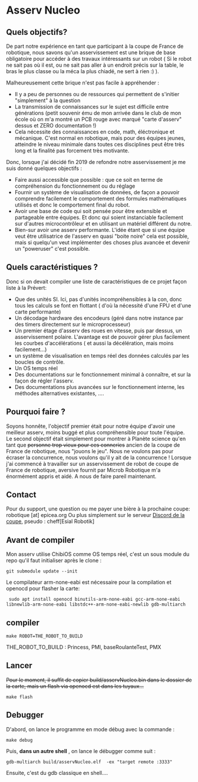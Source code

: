 # Asserv Nucleo

## Quels objectifs?

De part notre expérience en tant que participant à la coupe de France de robotique, nous savons qu'un asservissement est une brique de base obligatoire pour accéder à des travaux intéressants sur un robot ( Si le robot ne sait pas où il est, ou ne sait pas aller à un endroit précis sur la table, le bras le plus classe ou la méca la plus chiadé, ne sert à rien :) ).

Malheureusement cette brique n'est pas facile à appréhender :
 * Il y a peu de personnes ou de ressources qui permettent de s'initier "simplement" à la question
 * La transmission de connaissances sur le sujet est difficile entre générations (petit souvenir ému de mon arrivée dans le club de mon école où on m'a montré un PCB rouge avec marqué "carte d'asserv" dessus et ZERO documentation !)
 * Cela nécessite des connaissances en code, math, éléctronique et mécanique. C'est normal en robotique, mais pour des équipes jeunes, atteindre le niveau minimale dans toutes ces disciplines peut être très long et la finalité pas forcement très motivante.

Donc, lorsque j'ai décidé fin 2019 de refondre notre asservissement je me suis donné quelques objectifs :
  * Faire aussi accessible que possible : que ce soit en terme de compréhension du fonctionnement ou du réglage 
  * Fournir un système de visualisation de données, de façon a pouvoir comprendre facilement le comportement des formules mathématiques utilisés et donc le comportement final du robot. 
  * Avoir une base de code qui soit pensée pour être extensible et partageable entre équipes. Et donc qui soient instanciable facilement  sur d'autres microcontrôleur et en utilisant un matériel différent du notre. 
* Bien-sur avoir une asserv performante. L'idée étant que si une équipe veut être utilisatrice de l'asserv en quasi "boite noire" cela est possible, mais si quelqu'un veut implémenter des choses plus avancée et devenir un "poweruser" c'est possible.

## Quels caractéristiques ?

Donc si on devait compiler une liste de caractéristiques de ce projet façon liste à la Prévert: 

* Que des unités SI. Ici, pas d'unités incompréhensibles à la con, donc tous les calculs se font en flottant ( d'où la nécessité d'une FPU et d'une carte performante)
* Un décodage hardware des encodeurs (géré dans notre instance par des timers directement sur le microprocesseur)
* Un premier étage d'asserv des roues en vitesse, puis par dessus, un asservissement polaire. L'avantage est de pouvoir gérer plus facilement les courbes d'accélérations ( et aussi la décélération, mais moins facilement...)
* un système de visualisation en temps réel des données calculés par les boucles de contrôle.
* Un OS temps réel
* Des documentations sur le fonctionnement minimal à connaître, et sur la façon de régler l'asserv. 
* Des documentations plus avancées sur le fonctionnement interne, les méthodes alternatives existantes, ....


## Pourquoi faire ?

Soyons honnête, l'objectif premier était pour notre équipe d'avoir une meilleur asserv, moins buggé et plus compréhensible pour toute l'équipe. Le second objectif était simplement pour montrer à Planète science qu'en tant que ~~personne trop vieux pour ces conneries~~ ancien de la coupe de France de robotique, nous "jouons le jeu". Nous ne voulons pas pour écraser la concurrence, nous voulons qu'il y ait de la concurrence ! 
Lorsque j'ai commencé à travailler sur un asservissement de robot de coupe de France de robotique, aversive fournit par Microb Robotique m'a énormément appris et aidé. A nous de faire pareil maintenant. 

## Contact

Pour du support, une question ou me payer une bière à la prochaine coupe: robotique [at] epicea.org
Ou plus simplement sur le serveur [Discord de la coupe](https://discord.gg/tteC3Cp), pseudo : cheff[Esial Robotik]


## Avant de compiler

Mon asserv utilise ChibiOS comme OS temps réel, c'est un sous module du repo qu'il faut initialiser après le clone :

```
git submodule update --init
```

Le compilateur arm-none-eabi est nécessaire pour la compilation et openocd pour flasher la carte:

```
 sudo apt install openocd binutils-arm-none-eabi gcc-arm-none-eabi libnewlib-arm-none-eabi libstdc++-arm-none-eabi-newlib gdb-multiarch
```


## compiler

```
make ROBOT=THE_ROBOT_TO_BUILD
```
THE_ROBOT_TO_BUILD : Princess, PMI, baseRoulanteTest, PMX

## Lancer

~~Pour le moment, il suffit de copier build/asservNucleo.bin dans le dossier de la carte, mais un flash via openocd est dans les tuyaux...~~	

```
make flash
```

## Debugger

D'abord, on lance le programme en mode débug avec la commande : 
```
make debug
```

Puis, __dans un autre shell__ , on lance le débugger comme suit : 
```
gdb-multiarch build/asservNucleo.elf  -ex "target remote :3333"
```

Ensuite, c'est du gdb classique en shell.... 
